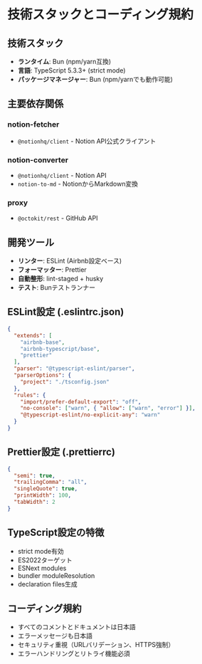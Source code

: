 # 技術スタックとコーディング規約

## 技術スタック
- **ランタイム**: Bun (npm/yarn互換)
- **言語**: TypeScript 5.3.3+ (strict mode)
- **パッケージマネージャー**: Bun (npm/yarnでも動作可能)

## 主要依存関係
### notion-fetcher
- `@notionhq/client` - Notion API公式クライアント

### notion-converter  
- `@notionhq/client` - Notion API
- `notion-to-md` - NotionからMarkdown変換

### proxy
- `@octokit/rest` - GitHub API

## 開発ツール
- **リンター**: ESLint (Airbnb設定ベース)
- **フォーマッター**: Prettier
- **自動整形**: lint-staged + husky
- **テスト**: Bunテストランナー

## ESLint設定 (.eslintrc.json)
```json
{
  "extends": [
    "airbnb-base",
    "airbnb-typescript/base", 
    "prettier"
  ],
  "parser": "@typescript-eslint/parser",
  "parserOptions": {
    "project": "./tsconfig.json"
  },
  "rules": {
    "import/prefer-default-export": "off",
    "no-console": ["warn", { "allow": ["warn", "error"] }],
    "@typescript-eslint/no-explicit-any": "warn"
  }
}
```

## Prettier設定 (.prettierrc)
```json
{
  "semi": true,
  "trailingComma": "all", 
  "singleQuote": true,
  "printWidth": 100,
  "tabWidth": 2
}
```

## TypeScript設定の特徴
- strict mode有効
- ES2022ターゲット
- ESNext modules
- bundler moduleResolution
- declaration files生成

## コーディング規約
- すべてのコメントとドキュメントは日本語
- エラーメッセージも日本語
- セキュリティ重視（URLバリデーション、HTTPS強制）
- エラーハンドリングとリトライ機能必須